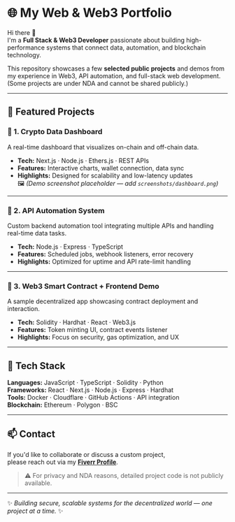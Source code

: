 # 🌐 My Web & Web3 Portfolio

Hi there 👋  
I'm a **Full Stack & Web3 Developer** passionate about building high-performance systems that connect data, automation, and blockchain technology.

This repository showcases a few **selected public projects** and demos from my experience in Web3, API automation, and full-stack web development.  
(Some projects are under NDA and cannot be shared publicly.)

---

## 🚀 Featured Projects

### 🔹 1. Crypto Data Dashboard  
A real-time dashboard that visualizes on-chain and off-chain data.  
- **Tech:** Next.js · Node.js · Ethers.js · REST APIs  
- **Features:** Interactive charts, wallet connection, data sync  
- **Highlights:** Designed for scalability and low-latency updates  
🖼️ *(Demo screenshot placeholder — add `screenshots/dashboard.png`)*    

---

### 🔹 2. API Automation System  
Custom backend automation tool integrating multiple APIs and handling real-time data tasks.  
- **Tech:** Node.js · Express · TypeScript  
- **Features:** Scheduled jobs, webhook listeners, error recovery  
- **Highlights:** Optimized for uptime and API rate-limit handling  

---

### 🔹 3. Web3 Smart Contract + Frontend Demo  
A sample decentralized app showcasing contract deployment and interaction.  
- **Tech:** Solidity · Hardhat · React · Web3.js  
- **Features:** Token minting UI, contract events listener  
- **Highlights:** Focus on security, gas optimization, and UX  

---

## 🧰 Tech Stack
**Languages:** JavaScript · TypeScript · Solidity · Python  
**Frameworks:** React · Next.js · Node.js · Express · Hardhat  
**Tools:** Docker · Cloudflare · GitHub Actions · API integration  
**Blockchain:** Ethereum · Polygon · BSC  

---

## 📫 Contact
If you'd like to collaborate or discuss a custom project,  
please reach out via my **[Fiverr Profile](https://www.fiverr.com/)**.    
> ⚠️ For privacy and NDA reasons, detailed project code is not publicly available.  

---

✨ *Building secure, scalable systems for the decentralized world — one project at a time.* ✨
